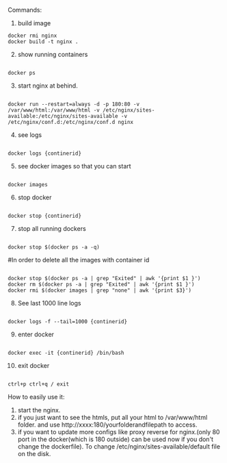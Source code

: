 Commands:
1. build image
<pre><code>docker rmi nginx
docker build -t nginx .
</code></pre>

2. show running containers
<pre><code>
docker ps
</code></pre>

3. start nginx at behind.
<pre><code>
docker run --restart=always -d -p 180:80 -v /var/www/html:/var/www/html -v /etc/nginx/sites-available:/etc/nginx/sites-available -v /etc/nginx/conf.d:/etc/nginx/conf.d nginx
</code></pre>


4. see logs
<pre><code>
docker logs {continerid}
</code></pre>

5. see docker images so that you can start
<pre><code>
docker images
</code></pre>

6. stop docker
<pre><code>
docker stop {continerid}
</code></pre>

7. stop all running dockers
<pre><code>
docker stop $(docker ps -a -q)
</code></pre>

#In order to delete all the images with container id <None>
<pre><code>
docker stop $(docker ps -a | grep "Exited" | awk '{print $1 }')
docker rm $(docker ps -a | grep "Exited" | awk '{print $1 }')
docker rmi $(docker images | grep "none" | awk '{print $3}')
</code></pre>

8. See last 1000 line logs
<pre><code>
docker logs -f --tail=1000 {continerid}
</code></pre>

9. enter docker
<pre><code>
docker exec -it {continerid} /bin/bash
</code></pre>

10. exit docker
<pre><code>
ctrl+p ctrl+q / exit
</code></pre>

How to easily use it:
1. start the nginx.
2. if you just want to see the htmls, put all your html to /var/www/html folder. and use http://xxxx:180/yourfolderandfilepath to access.
3. if you want to update more configs like proxy reverse for nginx.(only 80 port in the docker(which is 180 outside) can be used now if you don't change the dockerfile). To change /etc/nginx/sites-available/default file on the disk.

